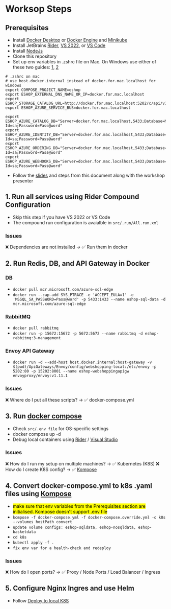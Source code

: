 # Worksop Steps

## Prerequisites
- Install [Docker Desktop](https://www.docker.com/products/docker-desktop/) or [Docker Engine](https://docs.docker.com/engine/install/) and [Minikube](https://minikube.sigs.k8s.io/docs/start/)
- Install JetBrains [Rider](https://www.jetbrains.com/rider/), [VS 2022](https://visualstudio.microsoft.com/vs/), or [VS Code](https://code.visualstudio.com/)
- Install [NodeJs](https://nodejs.org/)
- Clone this repository
- Set up env variables in .zshrc file on Mac. On Windows use either of these two guides: [1](http://www.dowdandassociates.com/blog/content/howto-set-an-environment-variable-in-windows-command-line-and-registry/), [2](https://docs.oracle.com/en/database/oracle/machine-learning/oml4r/1.5.1/oread/creating-and-modifying-environment-variables-on-windows.html) 
```
# .zshrc on mac
# use host.docker.internal instead of docker.for.mac.localhost for windows
export COMPOSE_PROJECT_NAME=eshop
export ESHOP_EXTERNAL_DNS_NAME_OR_IP=docker.for.mac.localhost
export ESHOP_STORAGE_CATALOG_URL=http://docker.for.mac.localhost:5202/c/api/v1/catalog/items/[0]/pic/
export ESHOP_AZURE_SERVICE_BUS=docker.for.mac.localhost

export ESHOP_AZURE_CATALOG_DB="Server=docker.for.mac.localhost,5433;Database=Microsoft.eShopOnContainers.Service.CatalogDb;User Id=sa;Password=Pass@word"
export ESHOP_AZURE_IDENTITY_DB="Server=docker.for.mac.localhost,5433;Database=Microsoft.eShopOnContainers.Service.IdentityDb;User Id=sa;Password=Pass@word"
export ESHOP_AZURE_ORDERING_DB="Server=docker.for.mac.localhost,5433;Database=Microsoft.eShopOnContainers.Services.OrderingDb;User Id=sa;Password=Pass@word"
export ESHOP_AZURE_WEBHOOKS_DB="Server=docker.for.mac.localhost,5433;Database=Microsoft.eShopOnContainers.Services.WebhooksDb;User Id=sa;Password=Pass@word"
```
- Follow the [slides](https://docs.google.com/presentation/d/1Rg07RdJfuUJ4KqJxtTXw7TEw9VZEQuAZ0z4pPWb5NmU/edit?usp=sharing) and steps from this document along with the workshop presenter 

## 1. Run all services using Rider Compound Configuration
- Skip this step if you have VS 2022 or VS Code
- The compound run configuration is avaialble in `src/.run/All.run.xml`

### Issues
❌ Dependencies are not installed → ✅ Run them in docker

## 2. Run Redis, DB, and API Gateway in Docker
### DB
- `docker pull mcr.microsoft.com/azure-sql-edge`
- `docker run --cap-add SYS_PTRACE -e 'ACCEPT_EULA=1' -e 'MSSQL_SA_PASSWORD=Pass@word' -p 5433:1433 --name eshop-sql-data -d mcr.microsoft.com/azure-sql-edge`

### RabbitMQ
- `docker pull rabbitmq`
- `docker run -p 15672:15672 -p 5672:5672 --name rabbitmq -d eshop-rabbitmq:3-management`

### Envoy API Gateway
- `docker run -d --add-host host.docker.internal:host-gateway -v $(pwd)/ApiGateways/Envoy/config/webshopping-local:/etc/envoy -p 5202:80 -p 15202:8001 --name eshop-webshoppingapigw envoyproxy/envoy:v1.11.1`

### Issues
❌ Where do I put all these scripts? → ✅ docker-compose.yml

## 3. Run [docker compose](https://docs.docker.com/compose/gettingstarted/)
- Check `src/.env file` for OS-specific settings
- docker compose up -d
- Debug local containers using [Rider](https://blog.jetbrains.com/dotnet/2018/07/18/debugging-asp-net-core-apps-local-docker-container/) / [Visual Studio](https://learn.microsoft.com/en-us/visualstudio/containers/edit-and-refresh?view=vs-2022)

### Issues
❌ How do I run my setup on multiple machines? → ✅ Kubernetes (K8S)
❌ How do I create K8S config? → ✅ [Kompose](http://kompose.io)

## 4. Convert docker-compose.yml to k8s .yaml files using [Kompose](https://kompose.io/)
- <mark>make sure that env variables from the Prerequisites section are initialised. Kompose doesn't support .env file</mark>
- `kompose -f docker-compose.yml -f docker-compose.override.yml -o k8s --volumes hostPath convert`
- `update volume configs: eshop-sqldata, eshop-nosqldata, eshop-basketdata`
- `cd k8s`
- `kubectl apply -f .`
- `fix env var for a health-check and redeploy`

### Issues
❌ How do I open ports? → ✅ Proxy / Node Ports / Load Balancer / Ingress

## 5. Configure Nginx Ingres and use Helm
- Follow [Deploy to local K8S](https://github.com/dotnet-architecture/eShopOnContainers/wiki/Deploy-to-Local-Kubernetes#Install-NGINX-Ingress-Controller)
